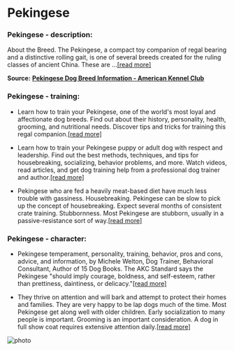 # Pekingese

### Pekingese - description:

About the Breed. The Pekingese, a compact toy companion of regal bearing and a distinctive rolling gait, is one of several breeds created for the ruling classes of ancient China. These are ...[\[read more\]](https://www.akc.org/dog-breeds/pekingese/)

**Source:** __[Pekingese Dog Breed Information - American Kennel Club](https://www.akc.org/dog-breeds/pekingese/)__

### Pekingese - training:

* Learn how to train your Pekingese, one of the world's most loyal and affectionate dog breeds. Find out about their history, personality, health, grooming, and nutritional needs. Discover tips and tricks for training this regal companion.[\[read more\]](https://pethelpful.com/dogs/pekingese-comprehensive-guide)

* Learn how to train your Pekingese puppy or adult dog with respect and leadership. Find out the best methods, techniques, and tips for housebreaking, socializing, behavior problems, and more. Watch videos, read articles, and get dog training help from a professional dog trainer and author.[\[read more\]](https://www.yourpurebredpuppy.com/training/pekingese.html)

* Pekingese who are fed a heavily meat-based diet have much less trouble with gassiness. Housebreaking. Pekingese can be slow to pick up the concept of housebreaking. Expect several months of consistent crate training. Stubbornness. Most Pekingese are stubborn, usually in a passive-resistance sort of way.[\[read more\]](https://www.yourpurebredpuppy.com/reviews/pekingese.html)

### Pekingese - character:

* Pekingese temperament, personality, training, behavior, pros and cons, advice, and information, by Michele Welton, Dog Trainer, Behavioral Consultant, Author of 15 Dog Books. The AKC Standard says the Pekingese "should imply courage, boldness, and self-esteem, rather than prettiness, daintiness, or delicacy."[\[read more\]](https://www.yourpurebredpuppy.com/reviews/pekingese.html)

* They thrive on attention and will bark and attempt to protect their homes and families. They are very happy to be lap dogs much of the time. Most Pekingese get along well with older children. Early socialization to many people is important. Grooming is an important consideration. A dog in full show coat requires extensive attention daily.[\[read more\]](https://www.hillspet.com/dog-care/dog-breeds/pekingese)

![photo](https://www.alcazar.in/UserUploads/Editted-Images/kd08YslYyQj8tfIF1Cat.jpg)